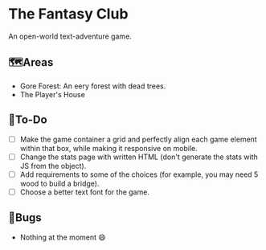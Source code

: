 # The Fantasy Club

An open-world text-adventure game.

## 🗺️Areas

- Gore Forest: An eery forest with dead trees.
- The Player's House

## 📜To-Do

- [ ] Make the game container a grid and perfectly align each game element within that box, while making it responsive on mobile.
- [ ] Change the stats page with written HTML (don't generate the stats with JS from the object).
- [ ] Add requirements to some of the choices (for example, you may need 5 wood to build a bridge).
- [ ] Choose a better text font for the game.

## 🐞Bugs

- Nothing at the moment 😄
